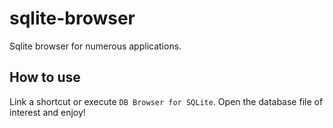 # sqlite-browser

Sqlite browser for numerous applications.

## How to use

Link a shortcut or execute `DB Browser for SQLite`. Open the database file of interest and enjoy!
